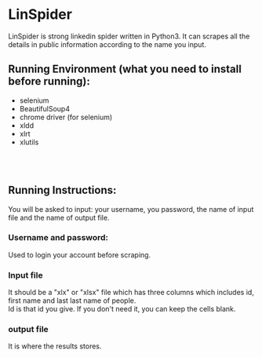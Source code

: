 # LinSpider

LinSpider is strong linkedin spider written in Python3. It can scrapes all the details in public information according to the name you input.

## Running Environment (what you need to install before running):
 * selenium</br>
 * BeautifulSoup4</br> 
 * chrome driver (for selenium) </br>
 * xldd</br>
 * xlrt</br>
 * xlutils
  
  <br></br>

## Running Instructions:
  You will be asked to input: your username, you password, the name of input file and the name of output file.</br>
  
### Username and password:
  Used to login your account before scraping.

### Input file
  It should be a "xlx" or "xlsx" file which has three columns which includes id, first name and last last name of people.</br> 
  Id is that id you give. If you don't need it, you can keep the cells blank.</br>
  
### output file
  It is where the results stores.
  
  
